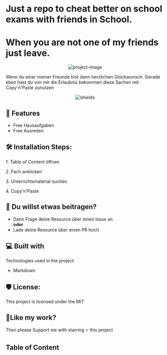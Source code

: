 # Just a repo to cheat better on school exams with friends in School.

# When you are not one of my friends just leave.

<p align="center"><img src="https://socialify.git.ci/CEOXeon/School-Cheater/image?name=1&amp;owner=1&amp;pattern=Solid&amp;stargazers=1&amp;theme=Dark" alt="project-image"></p>

<p id="description">Wenn du einer meiner Freunde bist dann herzlichen Glückwunsch. Gerade eben hast du von mir die Erlaubnis bekommen diese Sachen mit Copy'n'Paste zunutzen</p>

<p align="center"><img src="https://img.shields.io/github/license/CEOXeon/School-Cheater?color=red" alt="shields"></p>

  
  
<h2>🧐 Features</h2>

*   Free Hausaufgaben
*   Free Ausreden

<h2>🛠️ Installation Steps:</h2>

<p>1. Table of Content öffnen</p>

<p>2. Fach anklicken</p>

<p>3. Unterrichtsmaterial suchen</p>

<p>4. Copy'n'Paste</p>

## 🍰 Du willst etwas beitragen?
* Dann Frage deine Resource über einen Issue an<br/>
**oder** <br/>
* Lade deine Resource über einen PR hoch
  
  
<h2>💻 Built with</h2>

Technologies used in the project:

*   Markdown

<h2>🛡️ License:</h2>

This project is licensed under the MIT

<h2>💖Like my work?</h2>

Then please Support me with starring ⭐ this project


## Table of Content
